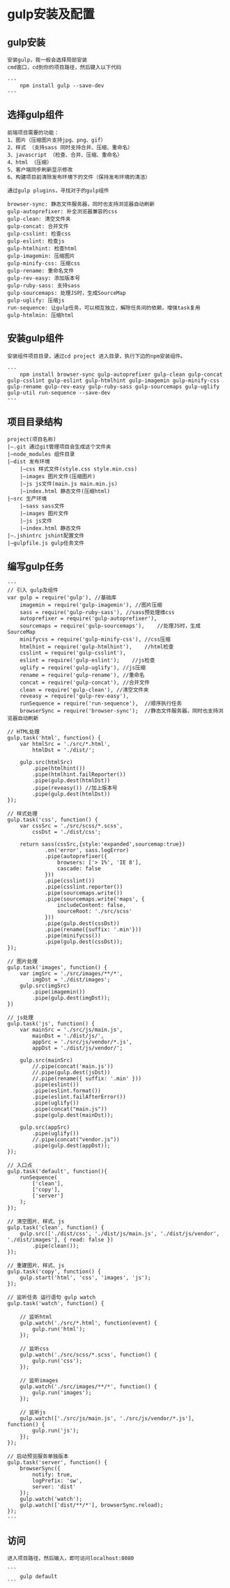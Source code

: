 # gulp安装及配置

## gulp安装

	安装gulp，我一般会选择局部安装
	cmd窗口，cd到你的项目路径，然后键入以下代码

	···
		npm install gulp --save-dev
	···

## 选择gulp组件
	前端项目需要的功能：
	1、图片（压缩图片支持jpg、png、gif）
	2、样式 （支持sass 同时支持合并、压缩、重命名）
	3、javascript （检查、合并、压缩、重命名）
	4、html （压缩）
	5、客户端同步刷新显示修改
	6、构建项目前清除发布环境下的文件（保持发布环境的清洁）

	通过gulp plugins，寻找对于的gulp组件

	browser-sync: 静态文件服务器，同时也支持浏览器自动刷新
	gulp-autoprefixer: 补全浏览器兼容的css
	gulp-clean: 清空文件夹
	gulp-concat: 合并文件
	gulp-csslint: 检查css
	gulp-eslint: 检查js
	gulp-htmlhint: 检查html
	gulp-imagemin: 压缩图片
	gulp-minify-css: 压缩css
	gulp-rename: 重命名文件
	gulp-rev-easy: 添加版本号
	gulp-ruby-sass: 支持sass
	gulp-sourcemaps: 处理JS时，生成SourceMap
	gulp-uglify: 压缩js
	run-sequence: 让gulp任务，可以相互独立，解除任务间的依赖，增强task复用
	gulp-htmlmin: 压缩html

##	安装gulp组件

	安装组件项目目录，通过cd project 进入目录，执行下边的npm安装组件。

	···
		npm install browser-sync gulp-autoprefixer gulp-clean gulp-concat gulp-csslint gulp-eslint gulp-htmlhint gulp-imagemin gulp-minify-css gulp-rename gulp-rev-easy gulp-ruby-sass gulp-sourcemaps gulp-uglify gulp-util run-sequence --save-dev
	···

##	项目目录结构

	project(项目名称)
	|–.git 通过git管理项目会生成这个文件夹
	|–node_modules 组件目录
	|–dist 发布环境
	    |–css 样式文件(style.css style.min.css)
	    |–images 图片文件(压缩图片)
	    |–js js文件(main.js main.min.js)
	    |–index.html 静态文件(压缩html)
	|–src 生产环境
	    |–sass sass文件
	    |–images 图片文件
	    |–js js文件
	    |–index.html 静态文件
	|–.jshintrc jshint配置文件
	|–gulpfile.js gulp任务文件

##	编写gulp任务
	···
	// 引入 gulp及组件
	var gulp = require('gulp'), //基础库
	    imagemin = require('gulp-imagemin'), //图片压缩
	    sass = require('gulp-ruby-sass'), //sass预处理维css
	    autoprefixer = require('gulp-autoprefixer'),
	    sourcemaps = require('gulp-sourcemaps'),    //处理JS时，生成SourceMap
	    minifycss = require('gulp-minify-css'), //css压缩
	    htmlhint = require('gulp-htmlhint'),    //html检查
	    csslint = require('gulp-csslint'),
	    eslint = require('gulp-eslint');    //js检查
	    uglify = require('gulp-uglify'), //js压缩
	    rename = require('gulp-rename'), //重命名
	    concat = require('gulp-concat'), //合并文件
	    clean = require('gulp-clean'), //清空文件夹
	    reveasy = require('gulp-rev-easy'),
	    runSequence = require('run-sequence'),  //顺序执行任务
	    browserSync = require('browser-sync');  //静态文件服务器，同时也支持浏览器自动刷新

	// HTML处理
	gulp.task('html', function() {
	    var htmlSrc = './src/*.html',
	        htmlDst = './dist/';

	    gulp.src(htmlSrc)
	        .pipe(htmlhint())
	        .pipe(htmlhint.failReporter())
	        .pipe(gulp.dest(htmlDst))
	        .pipe(reveasy()) //加上版本号
	        .pipe(gulp.dest(htmlDst))
	});

	// 样式处理
	gulp.task('css', function() {
	    var cssSrc = './src/scss/*.scss',
	        cssDst = './dist/css';

	    return sass(cssSrc,{style:'expanded',sourcemap:true})
	            .on('error', sass.logError)
	            .pipe(autoprefixer({
	                browsers: ['> 1%', 'IE 8'],
	                cascade: false
	            }))
	            .pipe(csslint())
	            .pipe(csslint.reporter())
	            .pipe(sourcemaps.write())
	            .pipe(sourcemaps.write('maps', {
	                includeContent: false,
	                sourceRoot: './src/scss'
	            }))
	            .pipe(gulp.dest(cssDst))
	            .pipe(rename({suffix: '.min'}))
	            .pipe(minifycss())
	            .pipe(gulp.dest(cssDst));
	});

	// 图片处理
	gulp.task('images', function() {
	    var imgSrc = './src/images/**/*',
	        imgDst = './dist/images';
	    gulp.src(imgSrc)
	        .pipe(imagemin())
	        .pipe(gulp.dest(imgDst));
	})

	// js处理
	gulp.task('js', function() {
	    var mainSrc = './src/js/main.js',
	        mainDst = './dist/js/',
	        appSrc = './src/js/vendor/*.js',
	        appDst = './dist/js/vendor/';

	    gulp.src(mainSrc)
	        //.pipe(concat('main.js'))
	        //.pipe(gulp.dest(jsDst))
	        //.pipe(rename({ suffix: '.min' }))
	        .pipe(eslint())
	        .pipe(eslint.format())
	        .pipe(eslint.failAfterError())
	        .pipe(uglify())
	        .pipe(concat("main.js"))
	        .pipe(gulp.dest(mainDst));

	    gulp.src(appSrc)
	        .pipe(uglify())
	        //.pipe(concat("vendor.js"))
	        .pipe(gulp.dest(appDst));
	});

	// 入口点
	gulp.task('default', function(){
	    runSequence(
	        ['clean'],
	        ['copy'],
	        ['server']
	    );
	});

	// 清空图片、样式、js
	gulp.task('clean', function() {
	    gulp.src(['./dist/css', './dist/js/main.js', './dist/js/vendor', './dist/images'], { read: false })
	        .pipe(clean());
	});

	// 重建图片、样式、js
	gulp.task('copy', function() {
	    gulp.start('html', 'css', 'images', 'js');
	});

	// 监听任务 运行语句 gulp watch
	gulp.task('watch', function() {

	    // 监听html
	    gulp.watch('./src/*.html', function(event) {
	        gulp.run('html');
	    });

	    // 监听css
	    gulp.watch('./src/scss/*.scss', function() {
	        gulp.run('css');
	    });

	    // 监听images
	    gulp.watch('./src/images/**/*', function() {
	        gulp.run('images');
	    });

	    // 监听js
	    gulp.watch(['./src/js/main.js', './src/js/vendor/*.js'], function() {
	        gulp.run('js');
	    });
	});

	// 启动预览服务单独版本
	gulp.task('server', function() {
	    browserSync({
	        notify: true,
	        logPrefix: 'sw',
	        server: 'dist'
	    });
	    gulp.watch('watch');
	    gulp.watch(['dist/**/*'], browserSync.reload);
	});
	···

##	访问

	进入项目路径，然后输入，即可访问localhost:8080

	```
		gulp default
	```
